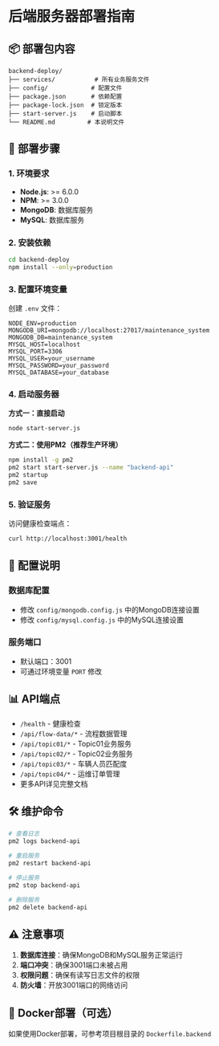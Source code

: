 # 后端服务器部署指南

## 📦 部署包内容

```
backend-deploy/
├── services/           # 所有业务服务文件
├── config/            # 配置文件
├── package.json       # 依赖配置
├── package-lock.json  # 锁定版本
├── start-server.js    # 启动脚本
└── README.md         # 本说明文件
```

## 🚀 部署步骤

### 1. 环境要求
- **Node.js**: >= 6.0.0
- **NPM**: >= 3.0.0
- **MongoDB**: 数据库服务
- **MySQL**: 数据库服务

### 2. 安装依赖
```bash
cd backend-deploy
npm install --only=production
```

### 3. 配置环境变量
创建 `.env` 文件：
```env
NODE_ENV=production
MONGODB_URI=mongodb://localhost:27017/maintenance_system
MONGODB_DB=maintenance_system
MYSQL_HOST=localhost
MYSQL_PORT=3306
MYSQL_USER=your_username
MYSQL_PASSWORD=your_password
MYSQL_DATABASE=your_database
```

### 4. 启动服务器

**方式一：直接启动**
```bash
node start-server.js
```

**方式二：使用PM2（推荐生产环境）**
```bash
npm install -g pm2
pm2 start start-server.js --name "backend-api"
pm2 startup
pm2 save
```

### 5. 验证服务
访问健康检查端点：
```bash
curl http://localhost:3001/health
```

## 🔧 配置说明

### 数据库配置
- 修改 `config/mongodb.config.js` 中的MongoDB连接设置
- 修改 `config/mysql.config.js` 中的MySQL连接设置

### 服务端口
- 默认端口：3001
- 可通过环境变量 `PORT` 修改

## 📊 API端点
- `/health` - 健康检查
- `/api/flow-data/*` - 流程数据管理
- `/api/topic01/*` - Topic01业务服务
- `/api/topic02/*` - Topic02业务服务
- `/api/topic03/*` - 车辆人员匹配度
- `/api/topic04/*` - 运维订单管理
- 更多API详见完整文档

## 🛠️ 维护命令

```bash
# 查看日志
pm2 logs backend-api

# 重启服务
pm2 restart backend-api

# 停止服务
pm2 stop backend-api

# 删除服务
pm2 delete backend-api
```

## ⚠️ 注意事项

1. **数据库连接**：确保MongoDB和MySQL服务正常运行
2. **端口冲突**：确保3001端口未被占用
3. **权限问题**：确保有读写日志文件的权限
4. **防火墙**：开放3001端口的网络访问

## 🐳 Docker部署（可选）

如果使用Docker部署，可参考项目根目录的 `Dockerfile.backend`
